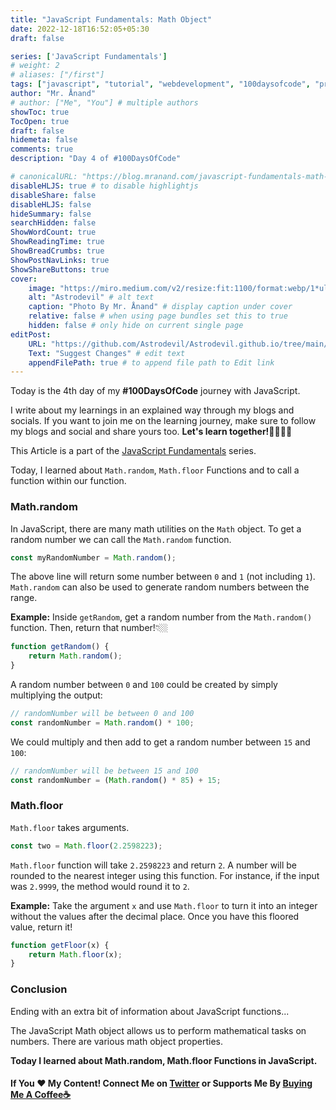 ```yaml
---
title: "JavaScript Fundamentals: Math Object"
date: 2022-12-18T16:52:05+05:30
draft: false

series: ['JavaScript Fundamentals']
# weight: 2
# aliases: ["/first"]
tags: ["javascript", "tutorial", "webdevelopment", "100daysofcode", "programming", "coding"]
author: "Mr. Ånand"
# author: ["Me", "You"] # multiple authors
showToc: true
TocOpen: true
draft: false
hidemeta: false
comments: true
description: "Day 4 of #100DaysOfCode"

# canonicalURL: "https://blog.mranand.com/javascript-fundamentals-math-object"
disableHLJS: true # to disable highlightjs
disableShare: false
disableHLJS: false
hideSummary: false
searchHidden: false
ShowWordCount: true
ShowReadingTime: true
ShowBreadCrumbs: true
ShowPostNavLinks: true
ShowShareButtons: true
cover:
    image: "https://miro.medium.com/v2/resize:fit:1100/format:webp/1*ul199T8Bd8GhtlgziTWB-w.png" # image path/url
    alt: "Astrodevil" # alt text
    caption: "Photo By Mr. Ånand" # display caption under cover
    relative: false # when using page bundles set this to true
    hidden: false # only hide on current single page
editPost:
    URL: "https://github.com/Astrodevil/Astrodevil.github.io/tree/main/content"
    Text: "Suggest Changes" # edit text
    appendFilePath: true # to append file path to Edit link
---
```


Today is the 4th day of my **#100DaysOfCode** journey with JavaScript.

I write about my learnings in an explained way through my blogs and socials. If you want to join me on the learning journey, make sure to follow my blogs and social and share yours too. **Let's learn together!🫱🏼‍🫲🏼**

This Article is a part of the [JavaScript Fundamentals](https://mranand.com/series/javascript-fundamentals/) series.

Today, I learned about `Math.random`, `Math.floor` Functions and to call a function within our function.

### Math.random

In JavaScript, there are many math utilities on the `Math` object. To get a random number we can call the `Math.random` function.

```javascript
const myRandomNumber = Math.random();
```

The above line will return some number between `0` and `1` (not including `1`). `Math.random` can also be used to generate random numbers between the range.

**Example:** Inside `getRandom`, get a random number from the `Math.random()` function. Then, return that number!👇🏼

```javascript
function getRandom() {
    return Math.random();
}
```

A random number between `0` and `100` could be created by simply multiplying the output:

```javascript
// randomNumber will be between 0 and 100
const randomNumber = Math.random() * 100;
```

We could multiply and then add to get a random number between `15` and `100`:

```javascript
// randomNumber will be between 15 and 100
const randomNumber = (Math.random() * 85) + 15;
```

### Math.floor

`Math.floor` takes arguments.

```javascript
const two = Math.floor(2.2598223);
```

`Math.floor` function will take `2.2598223` and return `2`. A number will be rounded to the nearest integer using this function. For instance, if the input was `2.9999`, the method would round it to `2`.

**Example:** Take the argument `x` and use `Math.floor` to turn it into an integer without the values after the decimal place. Once you have this floored value, return it!

```javascript
function getFloor(x) {
    return Math.floor(x);
}
```

### Conclusion

Ending with an extra bit of information about JavaScript functions...

The JavaScript Math object allows us to perform mathematical tasks on numbers. There are various math object properties.

**Today I learned about Math.random, Math.floor Functions in JavaScript.**

#### If You ❤️ My Content! Connect Me on [Twitter](https://mobile.twitter.com/Astrodevil_) or Supports Me By [Buying Me A Coffee☕](https://www.buymeacoffee.com/Astrodevil)